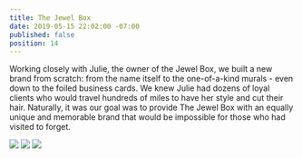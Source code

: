 ```yaml
---
title: The Jewel Box
date: 2019-05-15 22:02:00 -07:00
published: false
position: 14
---
```


Working closely with Julie, the owner of the Jewel Box, we built a new brand from scratch: from the name itself to the one-of-a-kind murals - even down to the foiled business cards. We knew Julie had dozens of loyal clients who would travel hundreds of miles to have her style and cut their hair. Naturally, it was our goal was to provide The Jewel Box with an equally unique and memorable brand that would be impossible for those who had visited to forget. 

<div class="gallery" data-columns="3">
<img src="/uploads/FactoryTown-TheJewelBox-Spokane1001.jpg" />
<img src="/uploads/FactoryTown-TheJewelBox-Spokane1002.jpg" />
<img src="/uploads/FactoryTown-TheJewelBox-Spokane1003.jpg" />

</div>